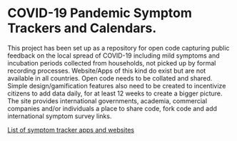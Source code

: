 # COVID-19 Pandemic Symptom Trackers and Calendars.

This project has been set up as a repository for open code capturing public feedback on the local spread of COVID-19 including mild symptoms and incubation periods collected from households, not picked up by formal recording processes. Website/Apps of this kind do exist but are not available in all countries. Open code needs to be collated and shared. Simple design/gamification features also need to be created to incentivize citizens to add data daily, for at least 12 weeks to create a bigger picture. The site provides international governments, academia, commercial companies and/or individuals a place to share code, fork code and add international symptom survey links.


[List of symptom tracker apps and websites](..blob/master/Symptom_tracker_apps_and_websites.md)
